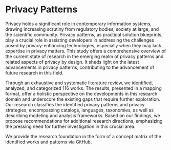 # Privacy Patterns

Privacy holds a significant role in contemporary information systems, drawing increasing scrutiny from regulatory bodies, society at large, and the scientific community. Privacy patterns, as practical solution blueprints, play a crucial role in assisting developers in addressing the challenges posed by privacy-enhancing technologies, especially when they may lack expertise in privacy matters. This study offers a comprehensive overview of the current state of research in the emerging realm of privacy patterns and related aspects of privacy by design. It sheds light on the latest advancements in privacy patterns, contributing to the advancement of future research in this field.

Through an exhaustive and systematic literature review, we identified, analyzed, and categorized 116 works. The results, presented in a mapping format, offer a holistic perspective on the developments in this research domain and underscore the existing gaps that require further exploration. Our research classifies the identified privacy patterns and privacy strategies, encompassing catalogs, languages, taxonomies, as well as describing modeling and analysis frameworks. Based on our findings, we propose recommendations for additional research directions, emphasizing the pressing need for further investigation in this crucial area. 

We  provide the research foundation in the form of a concept matrix of the identified works and patterns via GitHub.
